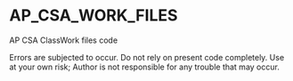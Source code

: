# AP_CSA_WORK_FILES
AP CSA ClassWork files code

Errors are subjected to occur. Do not rely on present code completely.
Use at your own risk; Author is not responsible for any trouble that may occur.
